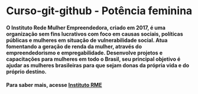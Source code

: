 # Curso-git-github - Potência feminina 

####  **O Instituto Rede Mulher Empreendedora,** criado em 2017, é uma organização sem fins lucrativos com foco em causas sociais, políticas públicas e mulheres em situação de vulnerabilidade social. Atua fomentando a geração de renda da mulher, através do empreendedorismo e empregabilidade. Desenvolve projetos e capacitações para mulheres em todo o Brasil, seu principal objetivo é ajudar as mulheres brasileiras para que sejam donas da própria vida e do próprio destino.

#### Para saber mais, acesse  [Instituto RME](https://potenciafeminina.myedools.com/)


